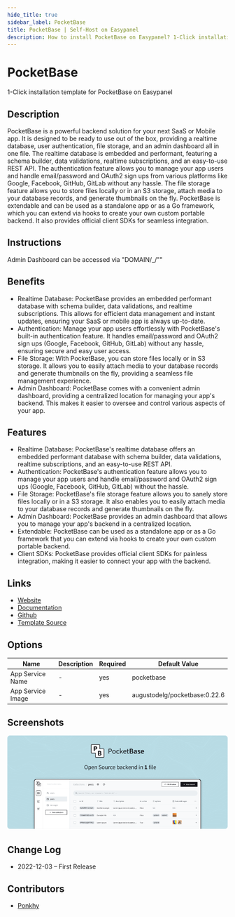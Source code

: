 ```yaml
---
hide_title: true
sidebar_label: PocketBase
title: PocketBase | Self-Host on Easypanel
description: How to install PocketBase on Easypanel? 1-Click installation template for PocketBase on Easypanel
---
```


<!-- generated -->

# PocketBase

1-Click installation template for PocketBase on Easypanel

## Description

PocketBase is a powerful backend solution for your next SaaS or Mobile app. It is designed to be ready to use out of the box, providing a realtime database, user authentication, file storage, and an admin dashboard all in one file. The realtime database is embedded and performant, featuring a schema builder, data validations, realtime subscriptions, and an easy-to-use REST API. The authentication feature allows you to manage your app users and handle email/password and OAuth2 sign ups from various platforms like Google, Facebook, GitHub, GitLab without any hassle. The file storage feature allows you to store files locally or in an S3 storage, attach media to your database records, and generate thumbnails on the fly. PocketBase is extendable and can be used as a standalone app or as a Go framework, which you can extend via hooks to create your own custom portable backend. It also provides official client SDKs for seamless integration.

## Instructions

Admin Dashboard can be accessed via &quot;DOMAIN/_/&quot;&quot;

## Benefits

- Realtime Database: PocketBase provides an embedded performant database with schema builder, data validations, and realtime subscriptions. This allows for efficient data management and instant updates, ensuring your SaaS or mobile app is always up-to-date.
- Authentication: Manage your app users effortlessly with PocketBase's built-in authentication feature. It handles email/password and OAuth2 sign ups (Google, Facebook, GitHub, GitLab) without any hassle, ensuring secure and easy user access.
- File Storage: With PocketBase, you can store files locally or in S3 storage. It allows you to easily attach media to your database records and generate thumbnails on the fly, providing a seamless file management experience.
- Admin Dashboard: PocketBase comes with a convenient admin dashboard, providing a centralized location for managing your app's backend. This makes it easier to oversee and control various aspects of your app.

## Features

- Realtime Database: PocketBase's realtime database offers an embedded performant database with schema builder, data validations, realtime subscriptions, and an easy-to-use REST API.
- Authentication: PocketBase's authentication feature allows you to manage your app users and handle email/password and OAuth2 sign ups (Google, Facebook, GitHub, GitLab) without the hassle.
- File Storage: PocketBase's file storage feature allows you to sanely store files locally or in a S3 storage. It also enables you to easily attach media to your database records and generate thumbnails on the fly.
- Admin Dashboard: PocketBase provides an admin dashboard that allows you to manage your app's backend in a centralized location.
- Extendable: PocketBase can be used as a standalone app or as a Go framework that you can extend via hooks to create your own custom portable backend.
- Client SDKs: PocketBase provides official client SDKs for painless integration, making it easier to connect your app with the backend.

## Links

- [Website](https://pocketbase.io)
- [Documentation](https://pocketbase.io/docs)
- [Github](https://github.com/pocketbase/pocketbase)
- [Template Source](https://github.com/easypanel-io/templates/tree/main/templates/pocketbase)

## Options

Name | Description | Required | Default Value
-|-|-|-
App Service Name | - | yes | pocketbase
App Service Image | - | yes | augustodelg/pocketbase:0.22.6

## Screenshots

![PocketBase Screenshot](./assets/screenshot.png)

## Change Log

- 2022-12-03 – First Release

## Contributors

- [Ponkhy](https://github.com/Ponkhy)
